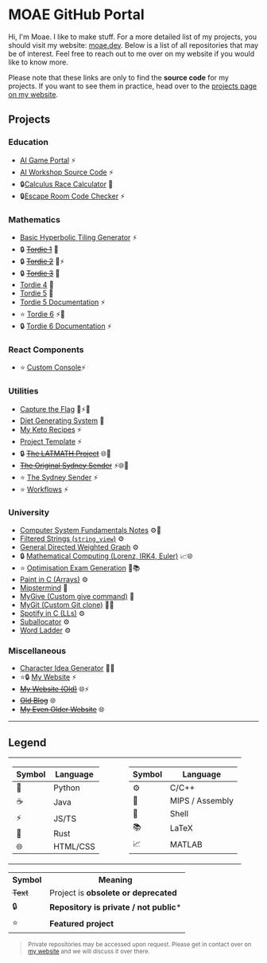 # MOAE GitHub Portal

Hi, I'm Moae. I like to make stuff. For a more detailed list of my projects, you should visit my website: [moae.dev](https://moaesaycto.github.io/). Below is a list of all repositories that may be of interest. Feel free to reach out to me over on my website if you would like to know more.

Please note that these links are only to find the **source code** for my projects. If you want to see them in practice, head over to the [projects page on my website](https://moaesaycto.github.io/projects).

## Projects
### Education
- [AI Game Portal](https://github.com/Moaesaycto/ai-games) ⚡
- [AI Workshop Source Code](https://github.com/Moaesaycto/AIWorkshop) ⚡
- 🔒[Calculus Race Calculator](https://github.com/Moaesaycto/calculus-race-workshop) 🐍
- 🔒[Escape Room Code Checker](https://github.com/Moaesaycto/escape-room) ⚡

### Mathematics
- [Basic Hyperbolic Tiling Generator](https://github.com/Moaesaycto/comp3821-project) ⚡
- 🔒 ~~<span title="Obsolete Project">[Tordie 1](https://github.com/Moaesaycto/tordie-deprecated-001)~~ 🐍
- 🔒 ~~<span title="Obsolete Project">[Tordie 2](https://github.com/Moaesaycto/tordie-web-deprecated-002)~~ 🐍⚡
- 🔒 ~~<span title="Obsolete Project">[Tordie 3](https://github.com/Moaesaycto/tordie-v3-deprecated-003)~~ 🐍
- [Tordie 4](https://github.com/Moaesaycto/tordie-v4) 🐍
- [Tordie 5](https://github.com/Moaesaycto/Tordie5) 🐍
- [Tordie 5 Documentation](https://github.com/Moaesaycto/tordie5-docs) ⚡
- ⭐ [Tordie 6](https://github.com/Moaesaycto/Tordie-6) ⚡🦀
- 🔒 [Tordie 6 Documentation](https://github.com/Moaesaycto/tordie-v6) ⚡

### React Components
- ⭐ [Custom Console](https://github.com/Moaesaycto/console)⚡

### Utilities
- [Capture the Flag](https://github.com/Moaesaycto/Capture-The-Flag) 🐍⚡🌐
- [Diet Generating System](https://github.com/Moaesaycto/rationing) 🐍
- [My Keto Recipes](https://github.com/Moaesaycto/moaes-recipes) ⚡
- [Project Template](https://github.com/Moaesaycto/project-template) ⚡
- 🔒 ~~<span title="Obsolete Project">[The LATMATH Project](https://github.com/Moaesaycto/LATMATH-Project)</span>~~ 🌐🐍
- ~~<span title="Obsolete Project">[The Original Sydney Sender](https://github.com/Moaesaycto/The-Sydney-Sender)~~ ⚡🌐🐍
- ⭐ [The Sydney Sender](https://github.com/Moaesaycto/sydney-sender) ⚡
- ⭐ [Workflows](https://github.com/Moaesaycto/workflows) ⚡

### University
- [Computer System Fundamentals Notes](https://github.com/moaesaycto/comp1521-notes) ⚙️🧱
- [Filtered Strings (`string_view`)](https://github.com/moaesaycto/filtered-strings) ⚙️
- [General Directed Weighted Graph](https://github.com/moaesaycto/general-directed-weighted-graph) ⚙️
- 🔒 [Mathematical Computing (Lorenz, IRK4, Euler)](https://github.com/Moaesaycto/math2301-grpprog) 📈🌐
- ⭐ [Optimisation Exam Generation](https://github.com/Moaesaycto/ExamGenerator) 🐍📚
- [Paint in C (Arrays)](https://github.com/Moaesaycto/paint-in-c) ⚙️
- [Mipstermind](https://github.com/moaesaycto/mipstermind) 🧱
- [MyGive (Custom give command)](https://github.com/moaesaycto/mygive) 🐚
- [MyGit (Custom Git clone)](https://github.com/moaesaycto/mygit) 🐍🐚
- [Spotify in C (LLs)](https://github.com/moaesaycto/spotify-in-c) ⚙️
- [Suballocator](https://github.com/moaesaycto/suballocator-example) ⚙️
- [Word Ladder](https://github.com/moaesaycto/word-ladder) ⚙️

### Miscellaneous
- [Character Idea Generator](https://github.com/Moaesaycto/Character-Gen) 🐍🌐
- ⭐🔒 [My Website](https://github.com/Moaesaycto/moaesaycto.github.io) ⚡
- ~~<span title="Obsolete Project">[My Website (Old)](https://github.com/Moaesaycto/oldsite)</span>~~ 🌐⚡
- ~~<span title="Obsolete Project">[Old Blog](https://github.com/Moaesaycto/moaesaycto-blog)</span>~~ 🌐
- ~~<span title="Obsolete Project">[My Even Older Website](https://github.com/Moaesaycto/moaes)</span>~~ 🌐

---

## Legend

<table width="100%">
<tr>
<td width="50%" valign="top">

| **Symbol** | **Language** |
| ---------- | ------------ |
| 🐍          | Python       |
| ☕          | Java         |
| ⚡          | JS/TS        |
| 🦀          | Rust         |
| 🌐          | HTML/CSS     |


</td>
<td width="50%" valign="top">

| **Symbol** | **Language**    |
| ---------- | --------------- |
| ⚙️          | C/C++           |
| 🧱          | MIPS / Assembly |
| 🐚          | Shell           |
| 📚          | LaTeX           |
| 📈          | MATLAB          |


</td>
</tr>
</table>

<table width="100%">
<tr>
<th>Symbol</th>
<th>Meaning</th>
</tr>
<tr>
<td><s>Text</s></td>
<td>Project is <strong>obsolete or deprecated</strong></td>
</tr>
<tr>
<td>🔒</td>
<td><strong>Repository is private / not public</strong>*</td>
</tr>
<tr>
<td>⭐</td>
<td><strong>Featured project</strong></td>
</tr>
</table>

> <small>Private repositories may be accessed upon request. Please get in contact over on [my website](https://moaesaycto.github.io) and we will discuss it over there.</small>
